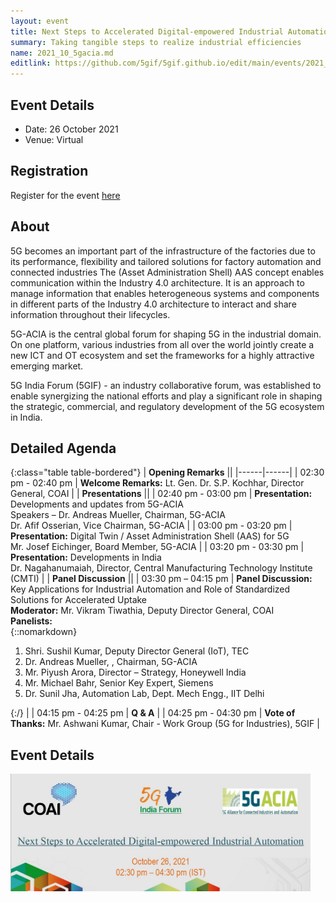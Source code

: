```yaml
---
layout: event
title: Next Steps to Accelerated Digital-empowered Industrial Automation
summary: Taking tangible steps to realize industrial efficiencies
name: 2021_10_5gacia.md
editlink: https://github.com/5gif/5gif.github.io/edit/main/events/2021_oct_5gacia.html
---
```


## Event Details

* Date: 26 October 2021
* Venue: Virtual

## Registration

Register for the event <a href="https://bit.ly/3ASd5kj">here</a>

## About
5G becomes an important part of the infrastructure of the factories due to its performance, flexibility and tailored solutions for factory automation and connected industries The (Asset Administration Shell) AAS concept enables communication within the Industry 4.0 architecture. It is an approach to manage information that enables heterogeneous systems and components in different parts of the Industry 4.0 architecture to interact and share information throughout their lifecycles.

5G-ACIA is the central global forum for shaping 5G in the industrial domain. On one platform, various industries from all over the world jointly create a new ICT and OT ecosystem and set the frameworks for a highly attractive emerging market.

5G India Forum (5GIF) - an industry collaborative forum, was established to enable synergizing the national efforts and play a significant role in shaping the strategic, commercial, and regulatory development of the 5G ecosystem in India.

## Detailed Agenda

{:class="table table-bordered"}
| **Opening Remarks** || 
|------|------|
| 02:30 pm - 02:40 pm  | **Welcome Remarks:** Lt. Gen. Dr. S.P. Kochhar, Director General, COAI |
| **Presentations** || 
| 02:40 pm - 03:00 pm  | **Presentation:** Developments and updates from 5G-ACIA <br /> Speakers – Dr. Andreas Mueller, Chairman, 5G-ACIA <br /> Dr. Afif Osserian, Vice Chairman, 5G-ACIA  |
| 03:00 pm - 03:20 pm | **Presentation:** Digital Twin / Asset Administration Shell (AAS) for 5G <br /> Mr. Josef Eichinger, Board Member, 5G-ACIA |
| 03:20 pm - 03:30 pm | **Presentation:** Developments in India <br /> Dr. Nagahanumaiah, Director, Central Manufacturing Technology Institute (CMTI) |
| **Panel Discussion** || 
| 03:30 pm – 04:15 pm | **Panel Discussion:** Key Applications for Industrial Automation and Role of Standardized Solutions for Accelerated Uptake <br /> **Moderator:** Mr. Vikram Tiwathia, Deputy Director General, COAI <br /> **Panelists:**  <br /> {::nomarkdown} <ol> <li> Shri. Sushil Kumar, Deputy Director General (IoT), TEC </li> <li> Dr. Andreas Mueller, , Chairman, 5G-ACIA </li> <li> Mr. Piyush Arora, Director – Strategy, Honeywell India </li> <li> Mr. Michael Bahr, Senior Key Expert, Siemens </li> <li> Dr. Sunil Jha, Automation Lab, Dept. Mech Engg., IIT Delhi </li> </ol>{:/} |
| 04:15 pm - 04:25 pm | **Q & A** | 
| 04:25 pm - 04:30 pm | **Vote of Thanks:** Mr. Ashwani Kumar, Chair - Work Group (5G for Industries), 5GIF |



## Event Details

<a href="/files/event_2021_10_5gacia/Flyer%20-%20COAI%205GIF%205G%20ACIA%20Event%20on%20October%2026%202021.pdf"><img src="/img/Banner_Industrial_automation_5GACIA_pre_event.jpg" alt="About the Event" style="width:50vw;"/></a>

